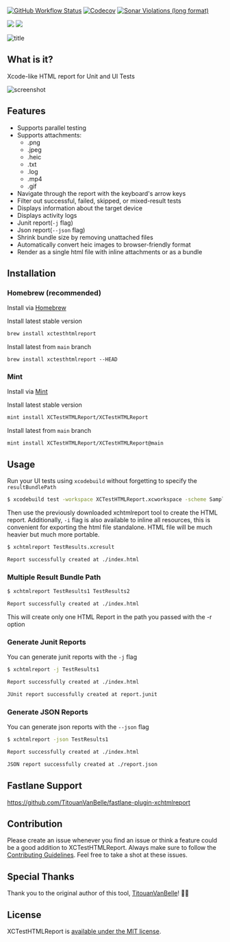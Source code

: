 [![GitHub Workflow Status](https://img.shields.io/github/actions/workflow/status/XCTestHTMLReport/XCTestHTMLReport/ci.yml?style=flat&logo=github)](https://github.com/XCTestHTMLReport/XCTestHTMLReport/actions/workflows/ci.yml)
[![Codecov](https://img.shields.io/codecov/c/github/XCTestHTMLReport/XCTestHTMLReport?style=flat&logo=codecov)](https://codecov.io/github/XCTestHTMLReport/XCTestHTMLReport)
[![Sonar Violations (long format)](https://img.shields.io/sonar/violations/XCTestHTMLReport_XCTestHTMLReport/main?style=flat&logo=sonar&server=https%3A%2F%2Fsonarcloud.io)](https://sonarcloud.io/summary/new_code?id=XCTestHTMLReport_XCTestHTMLReport)


[![](https://img.shields.io/endpoint?color=blue&style=flat&url=https%3A%2F%2Fswiftpackageindex.com%2Fapi%2Fpackages%2FXCTestHTMLReport%2FXCTestHTMLReport%2Fbadge%3Ftype%3Dswift-versions)](https://swiftpackageindex.com/XCTestHTMLReport/XCTestHTMLReport)
[![](https://img.shields.io/endpoint?color=blue&style=flat&url=https%3A%2F%2Fswiftpackageindex.com%2Fapi%2Fpackages%2FXCTestHTMLReport%2FXCTestHTMLReport%2Fbadge%3Ftype%3Dplatforms)](https://swiftpackageindex.com/XCTestHTMLReport/XCTestHTMLReport)

![title](https://i.imgur.com/yTtjLP6.png)

## What is it?

Xcode-like HTML report for Unit and UI Tests

![screenshot](https://i.imgur.com/NHRzoXG.jpg)

## Features

- Supports parallel testing
- Supports attachments:
  - .png
  - .jpeg
  - .heic
  - .txt
  - .log
  - .mp4
  - .gif
- Navigate through the report with the keyboard's arrow keys
- Filter out successful, failed, skipped, or mixed-result tests
- Displays information about the target device
- Displays activity logs
- Junit report(`-j` flag)
- Json report(`--json` flag)
- Shrink bundle size by removing unattached files
- Automatically convert heic images to browser-friendly format
- Render as a single html file with inline attachments or as a bundle

## Installation

### Homebrew (recommended)

Install via [Homebrew](https://brew.sh/)

Install latest stable version
```bash
brew install xctesthtmlreport
```

Install latest from `main` branch
```
brew install xctesthtmlreport --HEAD
```

### Mint 

Install via [Mint](https://github.com/yonaskolb/Mint)

Install latest stable version
```bash
mint install XCTestHTMLReport/XCTestHTMLReport
```

Install latest from `main` branch
```
mint install XCTestHTMLReport/XCTestHTMLReport@main
```

## Usage

Run your UI tests using `xcodebuild` without forgetting to specify the `resultBundlePath`

``` bash
$ xcodebuild test -workspace XCTestHTMLReport.xcworkspace -scheme SampleApp -destination 'platform=iOS Simulator,name=iPhone 14,OS=16.0' -resultBundlePath TestResults
```

Then use the previously downloaded xchtmlreport tool to create the HTML report. Additionally, `-i` flag is also available to inline all resources, this is convenient for exporting the html file standalone. HTML file will be much heavier but much more portable.

``` bash
$ xchtmlreport TestResults.xcresult

Report successfully created at ./index.html
```

### Multiple Result Bundle Path

``` bash
$ xchtmlreport TestResults1 TestResults2

Report successfully created at ./index.html
```

This will create only one HTML Report in the path you passed with the -r option

### Generate Junit Reports

You can generate junit reports with the `-j` flag

``` bash
$ xchtmlreport -j TestResults1

Report successfully created at ./index.html

JUnit report successfully created at report.junit
```

### Generate JSON Reports

You can generate json reports with the `--json` flag

``` bash
$ xchtmlreport -json TestResults1

Report successfully created at ./index.html

JSON report successfully created at ./report.json
```

## Fastlane Support

https://github.com/TitouanVanBelle/fastlane-plugin-xchtmlreport

## Contribution

Please create an issue whenever you find an issue or think a feature could be a good addition to XCTestHTMLReport. Always make sure to follow the [Contributing Guidelines](CONTRIBUTING.md). Feel free to take a shot at these issues.

## Special Thanks

Thank you to the original author of this tool, [TitouanVanBelle](https://github.com/TitouanVanBelle)! 🥳🎉

## License

XCTestHTMLReport is [available under the MIT license](https://github.com/XCTestHTMLReport/XCTestHTMLReport/blob/main/LICENSE).
